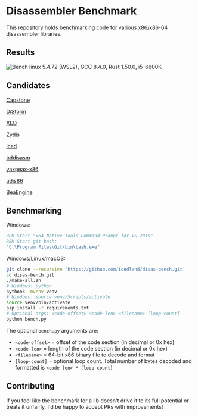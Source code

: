 Disassembler Benchmark
======================

This repository holds benchmarking code for various x86/x86-64 disassembler libraries.

## Results

![Bench](bench.png)
linux 5.4.72 (WSL2), GCC 8.4.0, Rust 1.50.0, i5-6600K

## Candidates

[Capstone](https://github.com/aquynh/capstone)

[DiStorm](https://github.com/gdabah/distorm)

[XED](https://github.com/intelxed/xed)

[Zydis](https://github.com/zyantific/zydis)

[iced](https://github.com/icedland/iced)

[bddisasm](https://github.com/bitdefender/bddisasm)

[yaxpeax-x86](https://github.com/iximeow/yaxpeax-x86)

[udis86](https://github.com/vmt/udis86)

[BeaEngine](https://github.com/BeaEngine/beaengine)

## Benchmarking

Windows:

```cmd
REM Start "x64 Native Tools Command Prompt for VS 2019"
REM Start git bash:
"C:\Program Files\Git\bin\bash.exe"
```

Windows/Linux/macOS:

```bash
git clone --recursive 'https://github.com/icedland/disas-bench.git'
cd disas-bench.git
./make-all.sh
# Windows: python
python3 -mvenv venv
# Windows: source venv/Scripts/activate
source venv/bin/activate
pip install -r requirements.txt
# Optional args: <code-offset> <code-len> <filename> [loop-count]
python bench.py
```

The optional `bench.py` arguments are:

- `<code-offset>` = offset of the code section (in decimal or 0x hex)
- `<code-len>` = length of the code section (in decimal or 0x hex)
- `<filename>` = 64-bit x86 binary file to decode and format
- `[loop-count]` = optional loop count. Total number of bytes decoded and formatted is `<code-len> * [loop-count]`

## Contributing

If you feel like the benchmark for a lib doesn't drive it to its full potential or treats it unfairly, I'd be happy to accept PRs with improvements!
